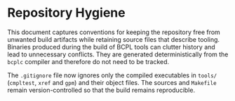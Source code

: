 # Repository Hygiene

This document captures conventions for keeping the repository free from unwanted
build artifacts while retaining source files that describe tooling. Binaries
produced during the build of BCPL tools can clutter history and lead to
unnecessary conflicts. They are generated deterministically from the `bcplc`
compiler and therefore do not need to be tracked.

The `.gitignore` file now ignores only the compiled executables in `tools/`
(`cmpltest`, `xref` and `gpm`) and their object files. The sources and
`Makefile` remain version-controlled so that the build remains reproducible.
